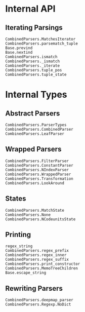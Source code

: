 # Internal API
## Iterating Parsings
```@docs
CombinedParsers.MatchesIterator
CombinedParsers.parsematch_tuple
Base.prevind
Base.nextind
CombinedParsers.ismatch
CombinedParsers._ismatch
CombinedParsers._iterate
CombinedParsers.tuple_pos
CombinedParsers.tuple_state
```

# Internal Types
## Abstract Parsers
```@docs
CombinedParsers.ParserTypes
CombinedParsers.CombinedParser
CombinedParsers.LeafParser
```

## Wrapped Parsers
```@docs
CombinedParsers.FilterParser
CombinedParsers.ConstantParser
CombinedParsers.NIndexParser
CombinedParsers.WrappedParser
CombinedParsers.Transformation
CombinedParsers.LookAround
```

## States
```@docs
CombinedParsers.MatchState
CombinedParsers.None
CombinedParsers.NCodeunitsState
```

## Printing
```@docs
regex_string
CombinedParsers.regex_prefix
CombinedParsers.regex_inner
CombinedParsers.regex_suffix
CombinedParsers.print_constructor
CombinedParsers.MemoTreeChildren
Base.escape_string
```



## Rewriting Parsers
```@docs
CombinedParsers.deepmap_parser
CombinedParsers.Regexp.NoDict
```

